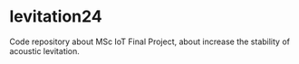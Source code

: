 # levitation24
Code repository about MSc IoT Final Project, about increase the stability of acoustic levitation.
